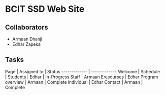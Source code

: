 # BCIT SSD Web Site

## Collaborators
* Armaan Dhanji
* Edhar Zapeka

## Tasks

Page  | Assigned to | Status
------------- | -------------
Welcome  | 
Schedule  | 
Students  | Edhar | In-Progress
Staff  | Armaan
Eresourses  | Edhar
Program overview  | Armaan | Complete
Individual  | Edhar
Contact  | Armaan | Complete

